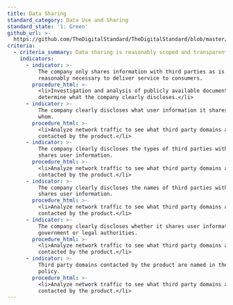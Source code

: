 ```yaml
---
title: Data Sharing
standard_category: Data Use and Sharing
standard_state: '1: Green'
github_url: >-
  https://github.com/TheDigitalStandard/TheDigitalStandard/blob/master/Privacy%20(Is%20it%20private%3F)%2FData%20Use%20and%20Sharing%2FData%20sharing.yaml
criteria:
  - criteria_summary: Data sharing is reasonably scoped and transparent.
    indicators:
      - indicator: >-
          The company only shares information with third parties as is
          reasonably necessary to deliver service to consumers.
        procedure_html: >-
          <li>Investigation and analysis of publicly available documentation to
          determine what the company clearly discloses.</li>
      - indicator: >-
          The company clearly discloses what user information it shares with
          whom.
        procedure_html: >-
          <li>Analyze network traffic to see what third party domains are
          contacted by the product.</li>
      - indicator: >-
          The company clearly discloses the types of third parties with which it
          shares user information.
        procedure_html: >-
          <li>Analyze network traffic to see what third party domains are
          contacted by the product.</li>
      - indicator: >-
          The company clearly discloses the names of third parties with which it
          shares user information.
        procedure_html: >-
          <li>Analyze network traffic to see what third party domains are
          contacted by the product.</li>
      - indicator: >-
          The company clearly discloses whether it shares user information with
          government or legal authorities.
        procedure_html: >-
          <li>Analyze network traffic to see what third party domains are
          contacted by the product.</li>
      - indicator: >-
          Third party domains contacted by the product are named in the privacy
          policy.
        procedure_html: >-
          <li>Analyze network traffic to see what third party domains are
          contacted by the product.</li>
---
```


